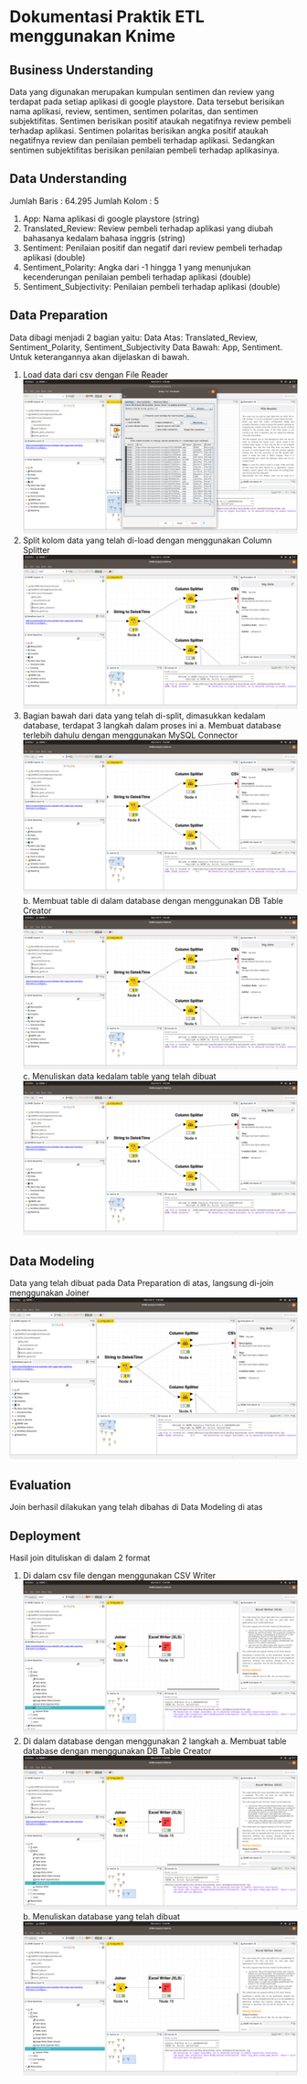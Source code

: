 # Dokumentasi Praktik ETL menggunakan Knime

## Business Understanding
Data yang digunakan merupakan kumpulan sentimen dan review yang terdapat pada setiap aplikasi di google playstore. Data tersebut berisikan nama aplikasi, review, sentimen, sentimen polaritas, dan sentimen subjektifitas. Sentimen berisikan positif ataukah negatifnya review pembeli terhadap aplikasi. Sentimen polaritas berisikan angka positif ataukah negatifnya review dan penilaian pembeli terhadap aplikasi. Sedangkan sentimen subjektifitas berisikan penilaian pembeli terhadap aplikasinya.

## Data Understanding
Jumlah Baris : 64.295
Jumlah Kolom : 5
1. App: Nama aplikasi di google playstore (string)
2. Translated_Review: Review pembeli terhadap aplikasi yang diubah bahasanya kedalam bahasa inggris (string)
3. Sentiment: Penilaian positif dan negatif dari review pembeli terhadap aplikasi (double)
4. Sentiment_Polarity: Angka dari -1 hingga 1 yang menunjukan kecenderungan penilaian pembeli terhadap aplikasi (double)
5. Sentiment_Subjectivity: Penilaian pembeli terhadap aplikasi (double)

## Data Preparation
Data dibagi menjadi 2 bagian yaitu:
Data Atas: Translated_Review, Sentiment_Polarity, Sentiment_Subjectivity
Data Bawah: App, Sentiment.
Untuk keterangannya akan dijelaskan di bawah.
1. Load data dari csv dengan File Reader
![](https://github.com/adhityairvan/knime-bigdata/raw/master/Screenshot%20from%202020-02-17%2009-18-20.png)
2. Split kolom data yang telah di-load dengan menggunakan Column Splitter
![](https://github.com/adhityairvan/knime-bigdata/raw/master/Screenshot%20from%202020-02-17%2009-20-13.png)
3. Bagian bawah dari data yang telah di-split, dimasukkan kedalam database, terdapat 3 langkah dalam proses ini
  a. Membuat database terlebih dahulu dengan menggunakan MySQL Connector
  ![](https://github.com/adhityairvan/knime-bigdata/raw/master/Screenshot%20from%202020-02-17%2009-20-13.png)
  b. Membuat table di dalam database dengan menggunakan DB Table Creator
  ![](https://github.com/adhityairvan/knime-bigdata/raw/master/Screenshot%20from%202020-02-17%2009-20-13.png)
  c. Menuliskan data kedalam table yang telah dibuat
  ![](https://github.com/adhityairvan/knime-bigdata/raw/master/Screenshot%20from%202020-02-17%2009-20-13.png)

## Data Modeling
Data yang telah dibuat pada Data Preparation di atas, langsung di-join menggunakan Joiner
![](https://github.com/adhityairvan/knime-bigdata/raw/master/Screenshot%20from%202020-02-17%2009-20-13.png)

## Evaluation
Join berhasil dilakukan yang telah dibahas di Data Modeling di atas

## Deployment
Hasil join dituliskan di dalam 2 format
1. Di dalam csv file dengan menggunakan CSV Writer
![](https://github.com/adhityairvan/knime-bigdata/raw/master/Screenshot%20from%202020-02-17%2023-39-46.png)
2. Di dalam database dengan menggunakan 2 langkah
  a. Membuat table database dengan menggunakan DB Table Creator
  ![](https://github.com/adhityairvan/knime-bigdata/raw/master/Screenshot%20from%202020-02-17%2023-39-46.png)
  b. Menuliskan database yang telah dibuat
  ![](https://github.com/adhityairvan/knime-bigdata/raw/master/Screenshot%20from%202020-02-17%2023-39-46.png)